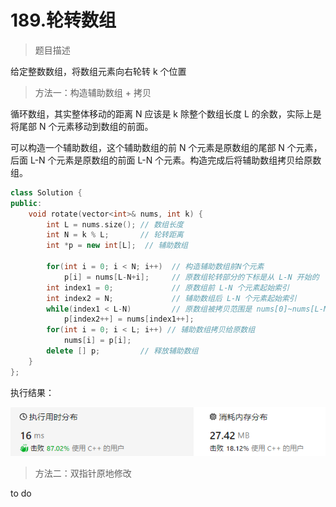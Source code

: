 # 189.轮转数组

> 题目描述

给定整数数组，将数组元素向右轮转 k 个位置



> 方法一：构造辅助数组 + 拷贝

循环数组，其实整体移动的距离 N 应该是 k 除整个数组长度 L 的余数，实际上是将尾部 N 个元素移动到数组的前面。

可以构造一个辅助数组，这个辅助数组的前 N 个元素是原数组的尾部 N 个元素，后面 L-N 个元素是原数组的前面 L-N 个元素。构造完成后将辅助数组拷贝给原数组。

```c++
class Solution {
public:
    void rotate(vector<int>& nums, int k) {
        int L = nums.size(); // 数组长度
		int N = k % L;       // 轮转距离
        int *p = new int[L];  // 辅助数组
        
        for(int i = 0; i < N; i++)  // 构造辅助数组前N个元素
            p[i] = nums[L-N+i];     // 原数组轮转部分的下标是从 L-N 开始的
        int index1 = 0;             // 原数组前 L-N 个元素起始索引
        int index2 = N;             // 辅助数组后 L-N 个元素起始索引
        while(index1 < L-N)         // 原数组被拷贝范围是 nums[0]~nums[L-N-1]
            p[index2++] = nums[index1++]; 
        for(int i = 0; i < L; i++) // 辅助数组拷贝给原数组
            nums[i] = p[i];
        delete [] p;         // 释放辅助数组
    }
};
```

执行结果：

![image-20240511111519601](https://raw.githubusercontent.com/huibazdy/TyporaPicture/main/image-20240511111519601.png)



> 方法二：双指针原地修改

to do